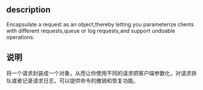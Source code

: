 ## description
Encapsulate a request as an object,thereby letting you parameterize clients with different requests,queue or log requests,and support undoable operations.

## 说明
将一个请求封装成一个对象，从而让你使用不同的请求把客户端参数化，对请求排队或者记录请求日志，可以提供命令的撤销和恢复功能。
